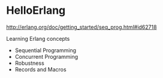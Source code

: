 # HelloErlang
http://erlang.org/doc/getting_started/seq_prog.html#id62718

Learning Erlang concepts
* Sequential Programming
* Concurrent Programming
* Robustness 
* Records and Macros
